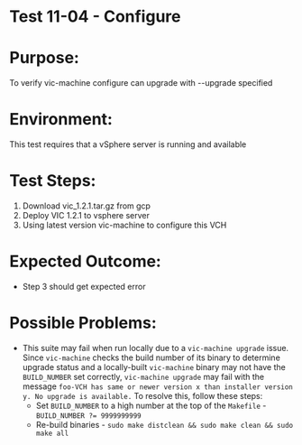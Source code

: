 Test 11-04 - Configure
=======

# Purpose:
To verify vic-machine configure can upgrade with --upgrade specified

# Environment:
This test requires that a vSphere server is running and available

# Test Steps:
1. Download vic_1.2.1.tar.gz from gcp
2. Deploy VIC 1.2.1 to vsphere server
3. Using latest version vic-machine to configure this VCH

# Expected Outcome:
* Step 3 should get expected error

# Possible Problems:
* This suite may fail when run locally due to a `vic-machine upgrade` issue. Since `vic-machine` checks the build number of its binary to determine upgrade status and a locally-built `vic-machine` binary may not have the `BUILD_NUMBER` set correctly, `vic-machine upgrade` may fail with the message `foo-VCH has same or newer version x than installer version y. No upgrade is available.` To resolve this, follow these steps:
  * Set `BUILD_NUMBER` to a high number at the top of the `Makefile` - `BUILD_NUMBER ?= 9999999999`
  * Re-build binaries - `sudo make distclean && sudo make clean && sudo make all`
